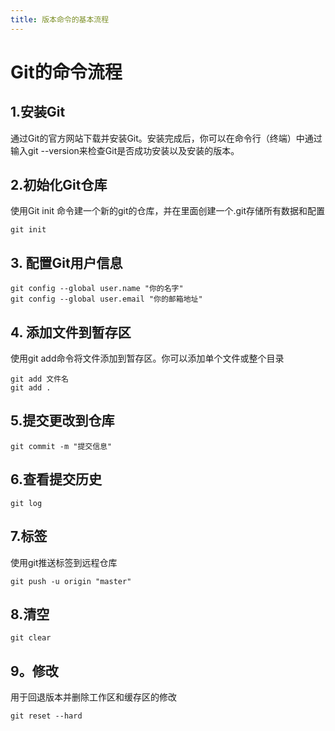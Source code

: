 ```yaml
---
title: 版本命令的基本流程
---
```

# Git的命令流程
## 1.安装Git
通过Git的官方网站下载并安装Git。安装完成后，你可以在命令行（终端）中通过输入git --version来检查Git是否成功安装以及安装的版本。
## 2.初始化Git仓库
使用Git init 命令建一个新的git的仓库，并在里面创建一个.git存储所有数据和配置
```
git init
```
## 3. 配置Git用户信息

```
git config --global user.name "你的名字"  
git config --global user.email "你的邮箱地址"
```
## 4. 添加文件到暂存区
使用git add命令将文件添加到暂存区。你可以添加单个文件或整个目录

```
git add 文件名  
git add .  
```
## 5.提交更改到仓库
```
git commit -m "提交信息"
```
## 6.查看提交历史
```
git log
```
## 7.标签
使用git推送标签到远程仓库

```
git push -u origin "master"

```
## 8.清空
```
git clear
```
## 9。修改
用于回退版本并删除工作区和缓存区的修改
```
git reset --hard 
```
